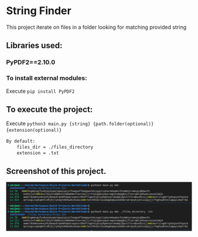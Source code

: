# String Finder
This project iterate on files in a folder looking for matching provided string

## Libraries used:
### PyPDF2==2.10.0

### To install external modules:
Execute `pip install PyPDF2`

## To execute the project:
Execute `python3 main.py {string} {path.folder(optional)} {extension(optional)}`

    By default:
        files_dir = ./files_directory
        extension = .txt

## Screenshot of this project.

![Bill](https://raw.githubusercontent.com/mcostabile/StringFinder/main/example.png)
